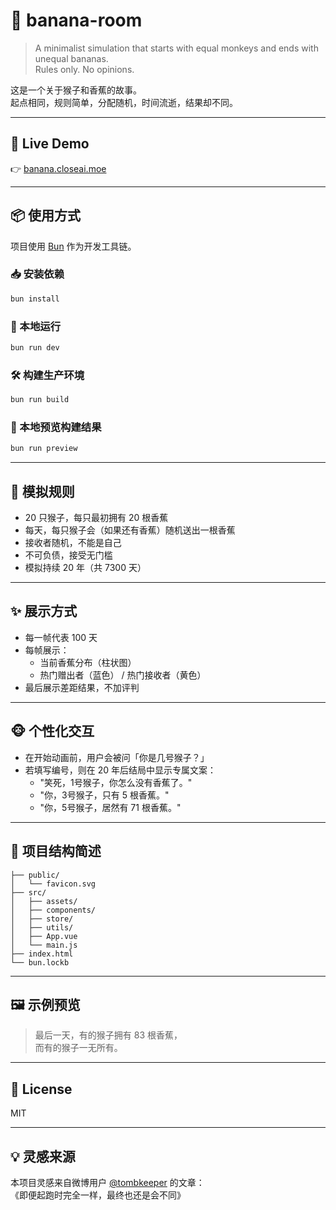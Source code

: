 # 🍌 banana-room

> A minimalist simulation that starts with equal monkeys and ends with unequal bananas.  
> Rules only. No opinions.

这是一个关于猴子和香蕉的故事。  
起点相同，规则简单，分配随机，时间流逝，结果却不同。

---

## 🔗 Live Demo

👉 [banana.closeai.moe](https://banana.closeai.moe)

---

## 📦 使用方式

项目使用 [Bun](https://bun.sh/) 作为开发工具链。

### 📥 安装依赖

```bash
bun install
```

### 🚀 本地运行

```bash
bun run dev
```

### 🛠️ 构建生产环境

```bash
bun run build
```

### 👀 本地预览构建结果

```bash
bun run preview
```

---

## 🧠 模拟规则

- 20 只猴子，每只最初拥有 20 根香蕉
- 每天，每只猴子会（如果还有香蕉）随机送出一根香蕉
- 接收者随机，不能是自己
- 不可负债，接受无门槛
- 模拟持续 20 年（共 7300 天）

---

## ✨ 展示方式

- 每一帧代表 100 天
- 每帧展示：
  - 当前香蕉分布（柱状图）
  - 热门赠出者（蓝色） / 热门接收者（黄色）
- 最后展示差距结果，不加评判

---

## 🐵 个性化交互

- 在开始动画前，用户会被问「你是几号猴子？」
- 若填写编号，则在 20 年后结局中显示专属文案：
  - "笑死，1号猴子，你怎么没有香蕉了。"
  - "你，3号猴子，只有 5 根香蕉。"
  - "你，5号猴子，居然有 71 根香蕉。"

---

## 📁 项目结构简述

```
├── public/
│   └── favicon.svg
├── src/
│   ├── assets/
│   ├── components/
│   ├── store/
│   ├── utils/
│   ├── App.vue
│   └── main.js
├── index.html
└── bun.lockb
```

---

## 🖼️ 示例预览

> 最后一天，有的猴子拥有 83 根香蕉，  
> 而有的猴子一无所有。

---

## 📜 License

MIT

---

## 💡 灵感来源

本项目灵感来自微博用户 [@tombkeeper](https://weibo.com/ttarticle/p/show?id=2309404786168779899143) 的文章：  
《即便起跑时完全一样，最终也还是会不同》

